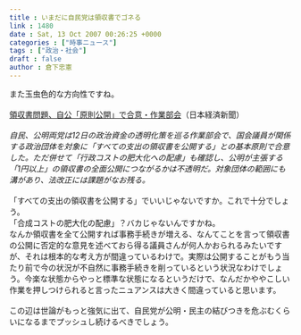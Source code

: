 ```yaml
---
title : いまだに自民党は領収書でゴネる
link : 1480
date : Sat, 13 Oct 2007 00:26:25 +0000
categories : ["時事ニュース"]
tags : ["政治・社会"]
draft : false
author : 倉下忠憲
---
```


また玉虫色的な方向性ですね。<BR><BR><A HREF="http://www.nikkei.co.jp/news/seiji/20071013AT3S1201N12102007.html" TARGET="_blank">領収書問題、自公「原則公開」で合意・作業部会</A>（日本経済新聞）<BR><BR><I>自民、公明両党は12日の政治資金の透明化策を巡る作業部会で、国会議員が関係する政治団体を対象に「すべての支出の領収書を公開する」との基本原則で合意した。ただ併せて「行政コストの肥大化への配慮」も確認し、公明が主張する「1円以上」の領収書の全面公開につながるかは不透明だ。対象団体の範囲にも溝があり、法改正には課題がなお残る。</I><BR><BR>「すべての支出の領収書を公開する」でいいじゃないですか。これで十分でしょう。<BR>「合成コストの肥大化の配慮」？バカじゃないんですかね。<BR>なんか領収書を全て公開すれば事務手続きが増える、なんてことを言って領収書の公開に否定的な意見を述べておら得る議員さんが何人かおられるみたいですが、それは根本的な考え方が間違っているわけで。実際は公開することがもう当たり前で今の状況が不自然に事務手続きを削っているという状況なわけでしょう。今楽な状態からやっと標準な状態になるというだけで、なんだかややこしい作業を押しつけられると言ったニュアンスは大きく間違っていると思います。<BR><BR>この辺は世論がもっと強気に出て、自民党が公明・民主の結びつきを危ぶむくらいになるまでプッシュし続けるべきでしょう。<br><br>
